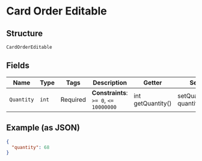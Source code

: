 
# Card Order Editable

## Structure

`CardOrderEditable`

## Fields

| Name | Type | Tags | Description | Getter | Setter |
|  --- | --- | --- | --- | --- | --- |
| `Quantity` | `int` | Required | **Constraints**: `>= 0`, `<= 10000000` | int getQuantity() | setQuantity(int quantity) |

## Example (as JSON)

```json
{
  "quantity": 68
}
```


